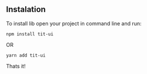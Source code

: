 ## Instalation
To install lib open your project in command line and run:
```console
npm install tit-ui
```
OR
```console
yarn add tit-ui
```
Thats it!